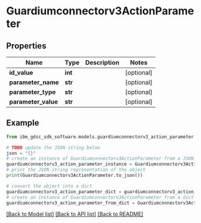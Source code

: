 # Guardiumconnectorv3ActionParameter


## Properties

Name | Type | Description | Notes
------------ | ------------- | ------------- | -------------
**id_value** | **int** |  | [optional] 
**parameter_name** | **str** |  | [optional] 
**parameter_type** | **str** |  | [optional] 
**parameter_value** | **str** |  | [optional] 

## Example

```python
from ibm_gdsc_sdk_software.models.guardiumconnectorv3_action_parameter import Guardiumconnectorv3ActionParameter

# TODO update the JSON string below
json = "{}"
# create an instance of Guardiumconnectorv3ActionParameter from a JSON string
guardiumconnectorv3_action_parameter_instance = Guardiumconnectorv3ActionParameter.from_json(json)
# print the JSON string representation of the object
print(Guardiumconnectorv3ActionParameter.to_json())

# convert the object into a dict
guardiumconnectorv3_action_parameter_dict = guardiumconnectorv3_action_parameter_instance.to_dict()
# create an instance of Guardiumconnectorv3ActionParameter from a dict
guardiumconnectorv3_action_parameter_from_dict = Guardiumconnectorv3ActionParameter.from_dict(guardiumconnectorv3_action_parameter_dict)
```
[[Back to Model list]](../README.md#documentation-for-models) [[Back to API list]](../README.md#documentation-for-api-endpoints) [[Back to README]](../README.md)


